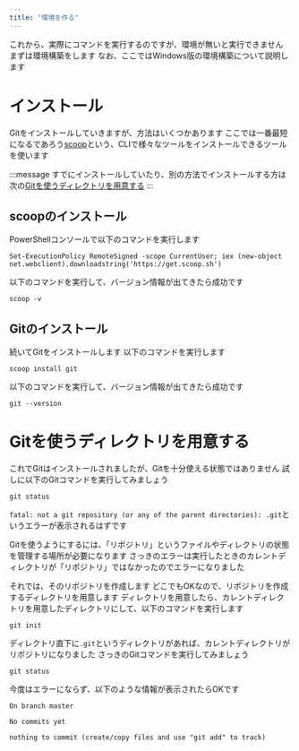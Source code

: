 ```yaml
---
title: "環境を作る"
---
```


これから、実際にコマンドを実行するのですが、環境が無いと実行できません
まずは環境構築をします
なお、ここではWindows版の環境構築について説明します

# インストール

Gitをインストールしていきますが、方法はいくつかあります
ここでは一番最短になるであろう[scoop](https://scoop.sh/)という、CLIで様々なツールをインストールできるツールを使います

:::message
すでにインストールしていたり、別の方法でインストールする方は次の[Gitを使うディレクトリを用意する](#gitを使うディレクトリを用意する)
:::

## scoopのインストール

PowerShellコンソールで以下のコマンドを実行します

```shell
Set-ExecutionPolicy RemoteSigned -scope CurrentUser; iex (new-object net.webclient).downloadstring('https://get.scoop.sh')
```

以下のコマンドを実行して、バージョン情報が出てきたら成功です

```shell
scoop -v
```

## Gitのインストール

続いてGitをインストールします
以下のコマンドを実行します

```shell
scoop install git
```

以下のコマンドを実行して、バージョン情報が出てきたら成功です

```shell
git --version
```

# Gitを使うディレクトリを用意する

これでGitはインストールされましたが、Gitを十分使える状態ではありません
試しに以下のGitコマンドを実行してみましょう

```shell
git status
```

`fatal: not a git repository (or any of the parent directories): .git`というエラーが表示されるはずです

Gitを使うようにするには、「リポジトリ」というファイルやディレクトリの状態を管理する場所が必要になります
さっきのエラーは実行したときのカレントディレクトリが「リポジトリ」ではなかったのでエラーになりました

それでは、そのリポジトリを作成します
どこでもOKなので、リポジトリを作成するディレクトリを用意します
ディレクトリを用意したら、カレントディレクトリを用意したディレクトリにして、以下のコマンドを実行します

```shell
git init
```

ディレクトリ直下に`.git`というディレクトリがあれば、カレントディレクトリがリポジトリになりました
さっきのGitコマンドを実行してみましょう

```shell
git status
```

今度はエラーにならず、以下のような情報が表示されたらOKです

```shell
On branch master

No commits yet

nothing to commit (create/copy files and use "git add" to track)
```
